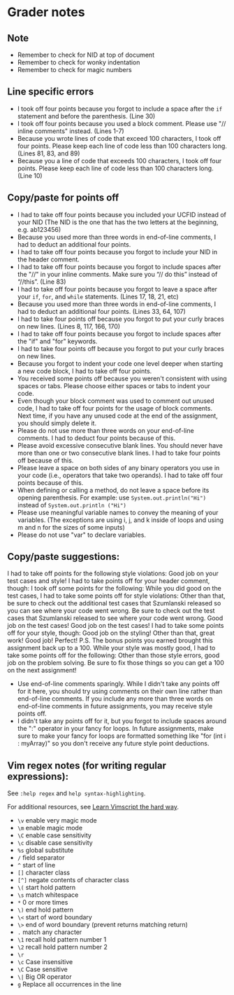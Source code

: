 # Grader notes

## Note

- Remember to check for NID at top of document
- Remember to check for wonky indentation
- Remember to check for magic numbers

## Line specific errors

- I took off four points because you forgot to include a space after the `if` statement and before the parenthesis. (Line 30)
- I took off four points because you used a block comment. Please use "// inline comments" instead. (Lines 1-7)
- Because you wrote lines of code that exceed 100 characters, I took off four points. Please keep each line of code less than 100 characters long. (Lines 81, 83, and 89)
- Because you a line of code that exceeds 100 characters, I took off four points. Please keep each line of code less than 100 characters long. (Line 10)

## Copy/paste for points off

- I had to take off four points because you included your UCFID instead of your NID (The NID is the one that has the two letters at the beginning, e.g. ab123456)
- Because you used more than three words in end-of-line comments, I had to deduct an additional four points.
- I had to take off four points because you forgot to include your NID in the header comment.
- I had to take off four points because you forgot to include spaces after the "//" in your inline comments. Make sure you “// do this” instead of “//this”. (Line 83)
- I had to take off four points because you forgot to leave a space after your `if`, `for`, and `while` statements. (Lines 17, 18, 21, etc)
- Because you used more than three words in end-of-line comments, I had to deduct an additional four points. (Lines 33, 64, 107)
- I had to take four points off because you forgot to put your curly braces on new lines. (Lines 8, 117, 166, 170)
- I had to take off four points because you forgot to include spaces after the "if" and "for" keywords.
- I had to take four points off because you forgot to put your curly braces on new lines.
- Because you forgot to indent your code one level deeper when starting a new code block, I had to take off four points.
- You received some points off because you weren't consistent with using spaces or tabs. Please choose either spaces or tabs to indent your code.
- Even though your block comment was used to comment out unused code, I had to take off four points for the usage of block comments. Next time, if you have any unused code at the end of the assignment, you should simply delete it.
- Please do not use more than three words on your end-of-line comments. I had to deduct four points because of this.
- Please avoid excessive consecutive blank lines. You should never have more than one or two consecutive blank lines. I had to take four points off because of this.
- Please leave a space on both sides of any binary operators you use in your code (i.e., operators that take two operands). I had to take off four points because of this.
- When defining or calling a method, do not leave a space before its opening parenthesis. For example: use `System.out.println("Hi")` instead of `System.out.println ("Hi")`
- Please use meaningful variable names to convey the meaning of your variables. (The exceptions are using i, j, and k inside of loops and using m and n for the sizes of some inputs)
- Please do not use "var" to declare variables.

## Copy/paste suggestions:

I had to take off points for the following style violations:
Good job on your test cases and style! I had to take points off for your header comment, though:
I took off some points for the following:
While you did good on the test cases, I had to take some points off for style violations:
Other than that, be sure to check out the additional test cases that Szumlanski released so you can see where your code went wrong.
Be sure to check out the test cases that Szumlanski released to see where your code went wrong.
Good job on the test cases!
Good job on the test cases! I had to take some points off for your style, though:
Good job on the styling!
Other than that, great work!
Good job!
Perfect!
P.S. The bonus points you earned brought this assignment back up to a 100.
While your style was mostly good, I had to take some points off for the following:
Other than those style errors, good job on the problem solving. Be sure to fix those things so you can get a 100 on the next assignment!
- Use end-of-line comments sparingly. While I didn't take any points off for it here, you should try using comments on their own line rather than end-of-line comments. If you include any more than three words on end-of-line comments in future assignments, you may receive style points off.
- I didn't take any points off for it, but you forgot to include spaces around the ":" operator in your fancy for loops. In future assignments, make sure to make your fancy for loops are formatted something like "for (int i : myArray)" so you don't receive any future style point deductions.

## Vim regex notes (for writing regular expressions):

See `:help regex` and `help syntax-highlighting`.

For additional resources, see [Learn Vimscript the hard way](https://learnvimscriptthehardway.stevelosh.com/chapters/46.html).

- `\v`    enable very magic mode
- `\m`    enable magic mode
- `\C`    enable case sensitivity
- `\c`    disable case sensitivity
- `%s`    global substitute
- `/`     field separator
- `^`     start of line
- `[]`    character class
- `[^]`   negate contents of character class
- `\(`    start hold pattern
- `\s`    match whitespace
- `*`     0 or more times
- `\)`    end hold pattern
- `\<`    start of word boundary
- `\>`    end of word boundary (prevent returns matching return)
- `.`     match any character
- `\1`    recall hold pattern number 1
- `\2`    recall hold pattern number 2
- `\r`    <CR>
- `\c`    Case insensitive
- `\C`    Case sensitive
- `\|`    Big OR operator
- `g`     Replace all occurrences in the line

